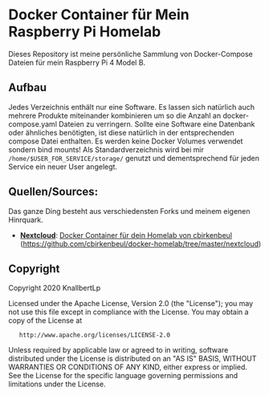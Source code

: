 # Docker Container für Mein Raspberry Pi Homelab

Dieses Repository ist meine persönliche Sammlung von Docker-Compose Dateien für mein Raspberry Pi 4 Model B.

## Aufbau
Jedes Verzeichnis enthält nur eine Software. Es lassen sich natürlich auch mehrere Produkte miteinander kombinieren um so die Anzahl an docker-compose.yaml Dateien zu verringern. Sollte eine Software eine Datenbank oder ähnliches benötigten, ist diese natürlich in der entsprechenden compose Datei enthalten.
Es werden keine Docker Volumes verwendet sondern bind mounts! Als Standardverzeichnis wird bei mir ````/home/$USER_FOR_SERVICE/storage/```` genutzt und dementsprechend für jeden Service ein neuer User angelegt.

## Quellen/Sources:
Das ganze Ding besteht aus verschiedensten Forks und meinem eigenen Hinrquark.

* [**Nextcloud**](https://github.com/nextcloud/docker): [Docker Container für dein Homelab von cbirkenbeul](https://github.com/cbirkenbeul/docker-homelab/) (https://github.com/cbirkenbeul/docker-homelab/tree/master/nextcloud)


##   Copyright

   Copyright 2020 KnallbertLp

   Licensed under the Apache License, Version 2.0 (the "License");
   you may not use this file except in compliance with the License.
   You may obtain a copy of the License at

       http://www.apache.org/licenses/LICENSE-2.0

   Unless required by applicable law or agreed to in writing, software
   distributed under the License is distributed on an "AS IS" BASIS,
   WITHOUT WARRANTIES OR CONDITIONS OF ANY KIND, either express or implied.
   See the License for the specific language governing permissions and
   limitations under the License.

